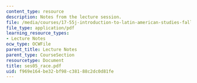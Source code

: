 ```yaml
---
content_type: resource
description: Notes from the lecture session.
file: /media/courses/17-55j-introduction-to-latin-american-studies-fall-2006/f969e164be32bf98c38188c2dc0d81fe_ses05_race.pdf
file_type: application/pdf
learning_resource_types:
- Lecture Notes
ocw_type: OCWFile
parent_title: Lecture Notes
parent_type: CourseSection
resourcetype: Document
title: ses05_race.pdf
uid: f969e164-be32-bf98-c381-88c2dc0d81fe
---
```

